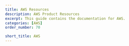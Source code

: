 ```yaml
---
title: AWS Resources
description: AWS Product Resources
excerpt: This guide contains the documentation for AWS.
categories: [AWS]
order_number: 70

short_title: AWS
---
```


